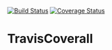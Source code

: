 [![Build Status](https://travis-ci.org/mustaine/TravisCoverall.svg?branch=master)](https://travis-ci.org/mustaine/TravisCoverall)
[![Coverage Status](https://img.shields.io/coveralls/mustaine/TravisCoverall.svg)](https://coveralls.io/r/mustaine/TravisCoverall)
# TravisCoverall
